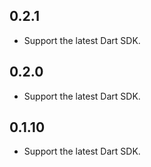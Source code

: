 ## 0.2.1

- Support the latest Dart SDK.

## 0.2.0

- Support the latest Dart SDK.

## 0.1.10

- Support the latest Dart SDK.
